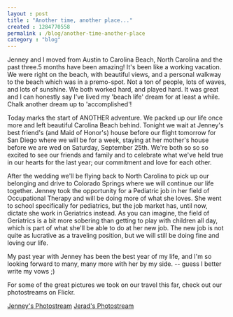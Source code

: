 ```yaml
---
layout : post
title : "Another time, another place..."
created : 1284770558
permalink : /blog/another-time-another-place
category : "blog"
---
```

Jenney and I moved from Austin to Carolina Beach, North Carolina and the past three.5 months have been amazing! It's been like a working vacation. We were right on the beach, with beautiful views, and a personal walkway to the beach which was in a premo-spot. Not a ton of people, lots of waves, and lots of sunshine. We both worked hard, and played hard. It was great and I can honestly say I've lived my 'beach life' dream for at least a while. Chalk another dream up to 'accomplished'!

Today marks the start of ANOTHER adventure. We packed up our life once more and left beautiful Carolina Beach behind. Tonight we wait at Jenney's best friend's (and Maid of Honor's) house before our flight tomorrow for San Diego where we will be for a week, staying at her mother's house before we are wed on Saturday, September 25th. We're both so so so excited to see our friends and family and to celebrate what we've held true in our hearts for the last year; our commitment and love for each other.

After the wedding we'll be flying back to North Carolina to pick up our belonging and drive to Colorado Springs where we will continue our life together. Jenney took the opportunity for a Pediatric job in her field of Occupational Therapy and will be doing more of what she loves. She went to school specifically for pediatrics, but the job market has, until now, dictate she work in Geriatrics instead. As you can imagine, the field of Geriatrics is a bit more sobering than getting to play with children all day, which is part of what she'll be able to do at her new job. The new job is not quite as lucrative as a traveling position, but we will still be doing fine and loving our life.

My past year with Jenney has been the best year of my life, and I'm so looking forward to many, many more with her by my side. -- guess I better write my vows ;)

For some of the great pictures we took on our travel this far, check out our photostreams on Flickr.

<a href="http://www.flickr.com/photos/43114238@N03/">Jenney's Photostream</a>
<a href="http://www.flickr.com/photos/sirkitree/">Jerad's Photostream</a>
